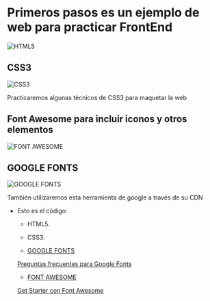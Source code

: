 # **Primeros pasos es un ejemplo de web para practicar FrontEnd**

![HTML5](https://www.w3.org/html/logo/downloads/HTML5_Badge_256.png)

## CSS3

![CSS3](https://rolandocaldas.com/wp-content/uploads/2013/05/css3.png)

Practicaremos algunas técnicos de CSS3 para maquetar la web

## Font Awesome para incluir iconos y otros elementos

![FONT AWESOME](https://i1.wp.com/www.codedrinks.com/wp-content/uploads/2015/02/fonticons.jpg?fit=935%2C300&w=640)

## GOOGLE FONTS

![GOOGLE FONTS](https://www.gstatic.com/images/icons/material/apps/fonts/1x/opengraph_color_1200dp.png)

También utilizaremos esta herramienta de google a través de su CDN

- Esto es el código:
  - HTML5.
  
  - CSS3.
    
  - [GOOGLE FONTS](https://fonts.google.com/)
   
  [Preguntas frecuentes para Google Fonts](https://developers.google.com/fonts/faq)
  
  - [FONT AWESOME](http://fontawesome.io/)
  
  [Get Starter con Font Awesome](http://fontawesome.io/get-started/)
  
  



